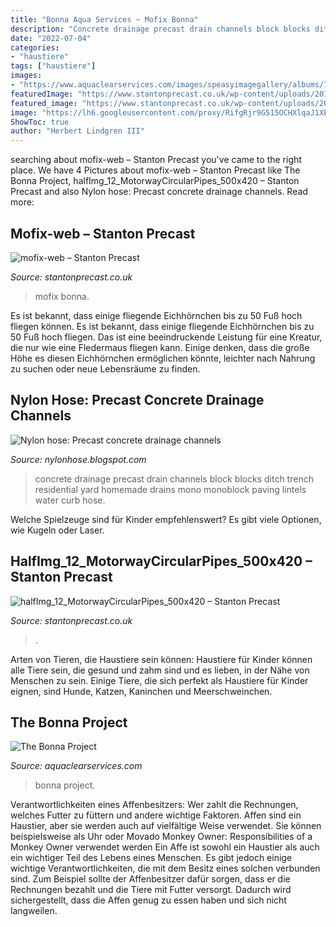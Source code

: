 ```yaml
---
title: "Bonna Aqua Services ~ Mofix Bonna"
description: "Concrete drainage precast drain channels block blocks ditch trench residential yard homemade drains mono monoblock paving lintels water curb hose"
date: "2022-07-04"
categories:
- "haustiere"
tags: ["haustiere"]
images:
- "https://www.aquaclearservices.com/images/speasyimagegallery/albums/7/images/photo.jpg"
featuredImage: "https://www.stantonprecast.co.uk/wp-content/uploads/2019/11/xmofix-web.jpg.pagespeed.ic.mUrhFumQeP.jpg"
featured_image: "https://www.stantonprecast.co.uk/wp-content/uploads/2019/11/xmofix-web.jpg.pagespeed.ic.mUrhFumQeP.jpg"
image: "https://lh6.googleusercontent.com/proxy/RifgRjr9G515OCHXlqaJ1XEsmXlKlrom-nSY0jLiq68WxBxM48ToZhh2rgXFdViLptGr_DtCd1s3l_ljKP9TPI_F64Ucx8OnbeyZtkl_4KYJ3Y4Iyks_lsYAPVJ-H6e1NF1N2sgAuqHA6JCHRyXX76DFQAjgtDUSYb2e0ScUC2XeQqiEwbkz7aJWJeCLK4OON2kzF-u__6bHImSp7W5bbaTHVF6qx8fgGzscy1-pLWuf-o4vywQuSLFGGAx4ygJyDA8oAg=w1200-h630-p-k-no-nu"
ShowToc: true
author: "Herbert Lindgren III"
---
```





	

		
searching about mofix-web – Stanton Precast you've came to the right place. We have 4 Pictures about mofix-web – Stanton Precast like The Bonna Project, halfImg_12_MotorwayCircularPipes_500x420 – Stanton Precast and also Nylon hose: Precast concrete drainage channels. Read more:
		
    
## Mofix-web – Stanton Precast

<img loading=lazy src="https://www.stantonprecast.co.uk/wp-content/uploads/2019/11/xmofix-web.jpg.pagespeed.ic.mUrhFumQeP.jpg" onerror="this.onerror=null;this.src='https://tse1.mm.bing.net/th?id=OIP.JmBaDXe_TNChnyyelVTwngDSEo&amp;pid=15.1';" alt="mofix-web – Stanton Precast">

_Source: stantonprecast.co.uk_

>mofix bonna. 

	

Es ist bekannt, dass einige fliegende Eichhörnchen bis zu 50 Fuß hoch fliegen können.
Es ist bekannt, dass einige fliegende Eichhörnchen bis zu 50 Fuß hoch fliegen. Das ist eine beeindruckende Leistung für eine Kreatur, die nur wie eine Fledermaus fliegen kann. Einige denken, dass die große Höhe es diesen Eichhörnchen ermöglichen könnte, leichter nach Nahrung zu suchen oder neue Lebensräume zu finden.

    
## Nylon Hose: Precast Concrete Drainage Channels

<img loading=lazy src="https://lh6.googleusercontent.com/proxy/RifgRjr9G515OCHXlqaJ1XEsmXlKlrom-nSY0jLiq68WxBxM48ToZhh2rgXFdViLptGr_DtCd1s3l_ljKP9TPI_F64Ucx8OnbeyZtkl_4KYJ3Y4Iyks_lsYAPVJ-H6e1NF1N2sgAuqHA6JCHRyXX76DFQAjgtDUSYb2e0ScUC2XeQqiEwbkz7aJWJeCLK4OON2kzF-u__6bHImSp7W5bbaTHVF6qx8fgGzscy1-pLWuf-o4vywQuSLFGGAx4ygJyDA8oAg=w1200-h630-p-k-no-nu" onerror="this.onerror=null;this.src='https://tse4.mm.bing.net/th?id=OIP.WhWWCf7-6h9LvDuIYfJuKwHaFX&amp;pid=15.1';" alt="Nylon hose: Precast concrete drainage channels">

_Source: nylonhose.blogspot.com_

>concrete drainage precast drain channels block blocks ditch trench residential yard homemade drains mono monoblock paving lintels water curb hose. 

	

Welche Spielzeuge sind für Kinder empfehlenswert? Es gibt viele Optionen, wie Kugeln oder Laser.

    
## HalfImg_12_MotorwayCircularPipes_500x420 – Stanton Precast

<img loading=lazy src="https://www.stantonprecast.co.uk/wp-content/uploads/2020/02/halfImg_12_MotorwayCircularPipes_500x420.jpg" onerror="this.onerror=null;this.src='https://tse3.mm.bing.net/th?id=OIP.L-bRcHeAVEdnODRoR5dwZAAAAA&amp;pid=15.1';" alt="halfImg_12_MotorwayCircularPipes_500x420 – Stanton Precast">

_Source: stantonprecast.co.uk_

>. 

	

Arten von Tieren, die Haustiere sein können:
Haustiere für Kinder können alle Tiere sein, die gesund und zahm sind und es lieben, in der Nähe von Menschen zu sein. Einige Tiere, die sich perfekt als Haustiere für Kinder eignen, sind Hunde, Katzen, Kaninchen und Meerschweinchen.

    
## The Bonna Project

<img loading=lazy src="https://www.aquaclearservices.com/images/speasyimagegallery/albums/7/images/photo.jpg" onerror="this.onerror=null;this.src='https://tse3.mm.bing.net/th?id=OIP.fPDmPw2jMTWYDGFOb6HTRwHaJ4&amp;pid=15.1';" alt="The Bonna Project">

_Source: aquaclearservices.com_

>bonna project. 

	

Verantwortlichkeiten eines Affenbesitzers: Wer zahlt die Rechnungen, welches Futter zu füttern und andere wichtige Faktoren.
Affen sind ein Haustier, aber sie werden auch auf vielfältige Weise verwendet. Sie können beispielsweise als Uhr oder Movado Monkey Owner: Responsibilities of a Monkey Owner verwendet werden
Ein Affe ist sowohl ein Haustier als auch ein wichtiger Teil des Lebens eines Menschen. Es gibt jedoch einige wichtige Verantwortlichkeiten, die mit dem Besitz eines solchen verbunden sind. Zum Beispiel sollte der Affenbesitzer dafür sorgen, dass er die Rechnungen bezahlt und die Tiere mit Futter versorgt. Dadurch wird sichergestellt, dass die Affen genug zu essen haben und sich nicht langweilen.

